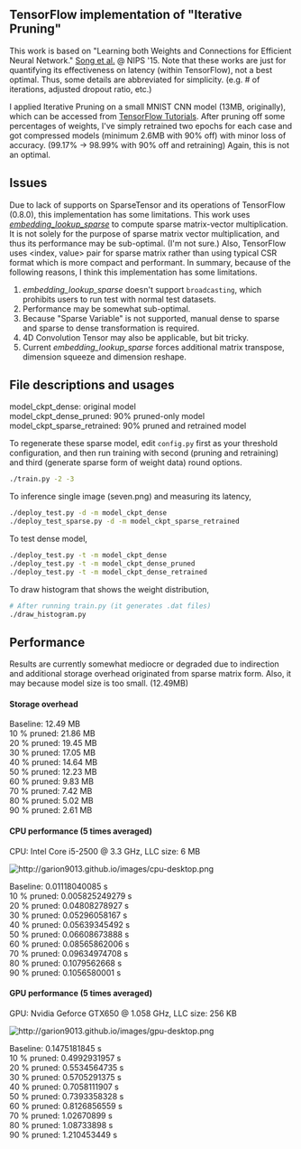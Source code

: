 ## TensorFlow implementation of "Iterative Pruning"

This work is based on "Learning both Weights and Connections for Efficient
Neural Network." [Song et al.](http://arxiv.org/pdf/1506.02626v3.pdf) @ NIPS '15.
Note that these works are just for quantifying its effectiveness on latency (within TensorFlow),
not a best optimal. Thus, some details are abbreviated for simplicity. (e.g. # of iterations, adjusted dropout ratio, etc.)

I applied Iterative Pruning on a small MNIST CNN model (13MB, originally), which can be
accessed from [TensorFlow Tutorials](https://www.tensorflow.org/versions/r0.8/tutorials/mnist/pros/index.html).
After pruning off some percentages of weights, I've simply retrained two epochs for
each case and got compressed models (minimum 2.6MB with 90% off) with minor loss of accuracy.
(99.17% -> 98.99% with 90% off and retraining) Again, this is not an optimal.

## Issues

Due to lack of supports on SparseTensor and its operations of TensorFlow (0.8.0),
this implementation has some limitations. This work uses [*embedding_lookup_sparse*](https://www.tensorflow.org/versions/r0.8/api_docs/python/nn.html#embedding_lookup_sparse) to compute sparse matrix-vector multiplication.
It is not solely for the purpose of sparse matrix vector multiplication, and thus its performance may be sub-optimal. (I'm not sure.)
Also, TensorFlow uses \<index, value\> pair for sparse matrix rather than
using typical CSR format which is more compact and performant.
In summary, because of the following reasons, I think this implementation has some limitations.

1. *embedding_lookup_sparse* doesn't support ```broadcasting```, which prohibits users to run test with normal test datasets.
2. Performance may be somewhat sub-optimal.
3. Because "Sparse Variable" is not supported, manual dense to sparse and sparse to dense transformation is required.
4. 4D Convolution Tensor may also be applicable, but bit tricky.
5. Current *embedding_lookup_sparse* forces additional matrix transpose, dimension squeeze and dimension reshape.

## File descriptions and usages

model_ckpt_dense: original model<br>
model_ckpt_dense_pruned: 90% pruned-only model<br>
model_ckpt_sparse_retrained: 90% pruned and retrained model<br>

To regenerate these sparse model, edit ```config.py``` first as your threshold configuration,
and then run training with second (pruning and retraining) and third (generate sparse form of weight data) round options.

```bash
./train.py -2 -3
```

To inference single image (seven.png) and measuring its latency,

```bash
./deploy_test.py -d -m model_ckpt_dense
./deploy_test_sparse.py -d -m model_ckpt_sparse_retrained
```

To test dense model,

```bash
./deploy_test.py -t -m model_ckpt_dense
./deploy_test.py -t -m model_ckpt_dense_pruned
./deploy_test.py -t -m model_ckpt_dense_retrained
```

To draw histogram that shows the weight distribution,

```bash
# After running train.py (it generates .dat files)
./draw_histogram.py
```

## Performance
Results are currently somewhat mediocre or degraded due to indirection and additional storage overhead originated from sparse matrix form.
Also, it may because model size is too small. (12.49MB)

#### Storage overhead
Baseline: 12.49 MB<br>
10 % pruned: 21.86 MB<br>
20 % pruned: 19.45 MB<br>
30 % pruned: 17.05 MB<br>
40 % pruned: 14.64 MB<br>
50 % pruned: 12.23 MB<br>
60 % pruned: 9.83 MB<br>
70 % pruned: 7.42 MB<br>
80 % pruned: 5.02 MB<br>
90 % pruned: 2.61 MB<br>

#### CPU performance (5 times averaged)
CPU: Intel Core i5-2500 @ 3.3 GHz,
LLC size: 6 MB

<img src=http://garion9013.github.io/images/cpu-desktop.png alt=http://garion9013.github.io/images/cpu-desktop.png>

Baseline: 0.01118040085 s<br>
10 % pruned: 0.005825249279 s<br>
20 % pruned: 0.04808278927  s<br>
30 % pruned: 0.05296058167  s<br>
40 % pruned: 0.05639345492  s<br>
50 % pruned: 0.06608673888  s<br>
60 % pruned: 0.08565862006  s<br>
70 % pruned: 0.09634974708  s<br>
80 % pruned: 0.1079562668   s<br>
90 % pruned: 0.1056580001   s<br>

#### GPU performance (5 times averaged)
GPU: Nvidia Geforce GTX650 @ 1.058 GHz,
LLC size: 256 KB

<img src=http://garion9013.github.io/images/gpu-desktop.png alt=http://garion9013.github.io/images/gpu-desktop.png>

Baseline: 0.1475181845 s<br>
10 % pruned: 0.4992931957 s<br>
20 % pruned: 0.5534564735 s<br>
30 % pruned: 0.5705291375 s<br>
40 % pruned: 0.7058111907 s<br>
50 % pruned: 0.7393358328 s<br>
60 % pruned: 0.8126856559 s<br>
70 % pruned: 1.02670899   s<br>
80 % pruned: 1.08733898   s<br>
90 % pruned: 1.210453449  s<br>
